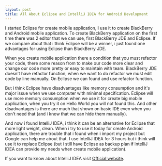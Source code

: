 ```yaml
---
layout: post
title: All About Eclipse and IntelliJ IDEA for Android Development
---
```


I started Eclipse for create mobile application, I use it to create BlackBerry and Android mobile application. To create BlackBerry application on the first time there was 2 editor that we can use, first BlackBerry JDE and Eclipse. If we compare about that i think Eclipse will be a winner, i just found one advantages for using Eclipse than BlackBerry JDE.

When you create mobile application there a condition that you must refactor your code, there some reason from to make our code more clear and change our code more pretty or easy to maintain with team. BlackBerry JDE doesn't have refactor function, when we want to do refactor we must edit code by line manually. On Eclipse we can found and use refactor function.

But i think Eclipse have disadvantages like memory consumption and it's major issue when we use computer with minimal specification. Eclipse will use more memory consumption when we use it for create big mobile application, when you try it on Hello World you will not found this. And other disadvantages is there are much that shown on basic IDE even when you don't need that (and i know that we can hide them manually).

And now i found IntelliJ IDEA, i think it can be an alternative for Eclipse that more light weight, clean. When i try to use it today for create Android application, there are trouble that i found when i import my project but Google can help me about that. I use IntelliJ IDEA for 3 hours but i think will use it to replace Eclipse (but i still have Eclipse as backup plan if IntelliJ IDEA can provide my needs when create mobile application).

If you want to know about IntelliJ IDEA visit [Official website](http://www.jetbrains.com/idea/).
